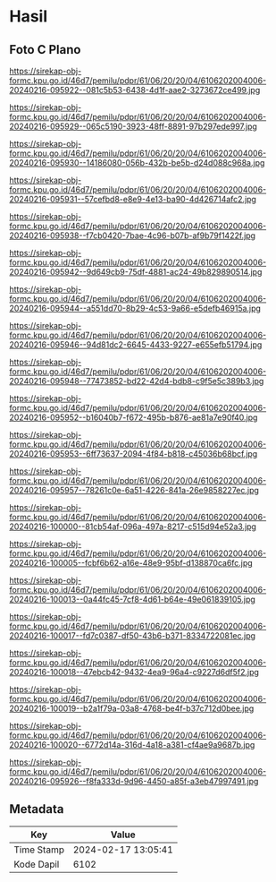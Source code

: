 # Hasil

## Foto C Plano

https://sirekap-obj-formc.kpu.go.id/46d7/pemilu/pdpr/61/06/20/20/04/6106202004006-20240216-095922--081c5b53-6438-4d1f-aae2-3273672ce499.jpg

https://sirekap-obj-formc.kpu.go.id/46d7/pemilu/pdpr/61/06/20/20/04/6106202004006-20240216-095929--065c5190-3923-48ff-8891-97b297ede997.jpg

https://sirekap-obj-formc.kpu.go.id/46d7/pemilu/pdpr/61/06/20/20/04/6106202004006-20240216-095930--14186080-056b-432b-be5b-d24d088c968a.jpg

https://sirekap-obj-formc.kpu.go.id/46d7/pemilu/pdpr/61/06/20/20/04/6106202004006-20240216-095931--57cefbd8-e8e9-4e13-ba90-4d426714afc2.jpg

https://sirekap-obj-formc.kpu.go.id/46d7/pemilu/pdpr/61/06/20/20/04/6106202004006-20240216-095938--f7cb0420-7bae-4c96-b07b-af9b79f1422f.jpg

https://sirekap-obj-formc.kpu.go.id/46d7/pemilu/pdpr/61/06/20/20/04/6106202004006-20240216-095942--9d649cb9-75df-4881-ac24-49b829890514.jpg

https://sirekap-obj-formc.kpu.go.id/46d7/pemilu/pdpr/61/06/20/20/04/6106202004006-20240216-095944--a551dd70-8b29-4c53-9a66-e5defb46915a.jpg

https://sirekap-obj-formc.kpu.go.id/46d7/pemilu/pdpr/61/06/20/20/04/6106202004006-20240216-095946--94d81dc2-6645-4433-9227-e655efb51794.jpg

https://sirekap-obj-formc.kpu.go.id/46d7/pemilu/pdpr/61/06/20/20/04/6106202004006-20240216-095948--77473852-bd22-42d4-bdb8-c9f5e5c389b3.jpg

https://sirekap-obj-formc.kpu.go.id/46d7/pemilu/pdpr/61/06/20/20/04/6106202004006-20240216-095952--b16040b7-f672-495b-b876-ae81a7e90f40.jpg

https://sirekap-obj-formc.kpu.go.id/46d7/pemilu/pdpr/61/06/20/20/04/6106202004006-20240216-095953--6ff73637-2094-4f84-b818-c45036b68bcf.jpg

https://sirekap-obj-formc.kpu.go.id/46d7/pemilu/pdpr/61/06/20/20/04/6106202004006-20240216-095957--78261c0e-6a51-4226-841a-26e9858227ec.jpg

https://sirekap-obj-formc.kpu.go.id/46d7/pemilu/pdpr/61/06/20/20/04/6106202004006-20240216-100000--81cb54af-096a-497a-8217-c515d94e52a3.jpg

https://sirekap-obj-formc.kpu.go.id/46d7/pemilu/pdpr/61/06/20/20/04/6106202004006-20240216-100005--fcbf6b62-a16e-48e9-95bf-d138870ca6fc.jpg

https://sirekap-obj-formc.kpu.go.id/46d7/pemilu/pdpr/61/06/20/20/04/6106202004006-20240216-100013--0a44fc45-7cf8-4d61-b64e-49e061839105.jpg

https://sirekap-obj-formc.kpu.go.id/46d7/pemilu/pdpr/61/06/20/20/04/6106202004006-20240216-100017--fd7c0387-df50-43b6-b371-8334722081ec.jpg

https://sirekap-obj-formc.kpu.go.id/46d7/pemilu/pdpr/61/06/20/20/04/6106202004006-20240216-100018--47ebcb42-9432-4ea9-96a4-c9227d6df5f2.jpg

https://sirekap-obj-formc.kpu.go.id/46d7/pemilu/pdpr/61/06/20/20/04/6106202004006-20240216-100019--b2a1f79a-03a8-4768-be4f-b37c712d0bee.jpg

https://sirekap-obj-formc.kpu.go.id/46d7/pemilu/pdpr/61/06/20/20/04/6106202004006-20240216-100020--6772d14a-316d-4a18-a381-cf4ae9a9687b.jpg

https://sirekap-obj-formc.kpu.go.id/46d7/pemilu/pdpr/61/06/20/20/04/6106202004006-20240216-095926--f8fa333d-9d96-4450-a85f-a3eb47997491.jpg


## Metadata

| Key        | Value               |
| ---------- | ------------------- |
| Time Stamp | 2024-02-17 13:05:41 |
| Kode Dapil | 6102                |



